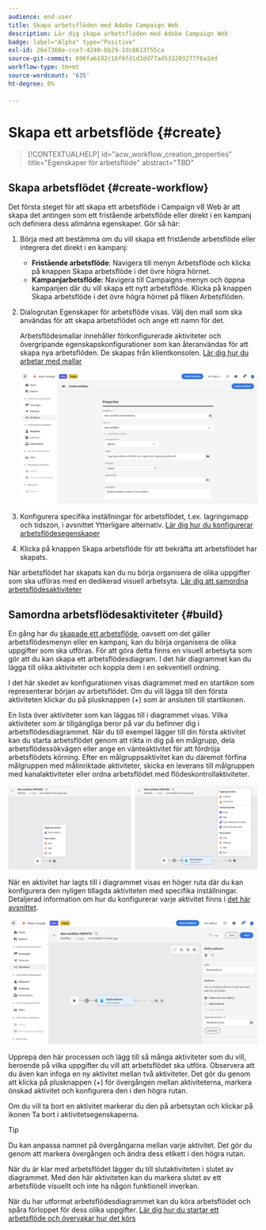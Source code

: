 ```yaml
---
audience: end-user
title: Skapa arbetsflöden med Adobe Campaign Web
description: Lär dig skapa arbetsflöden med Adobe Campaign Web
badge: label="Alpha" type="Positive"
exl-id: 26e7360e-cce7-4240-bb29-1dc8613f55ca
source-git-commit: 696fa6192c16f8fd1d2dd77ad533203277f8a2dd
workflow-type: tm+mt
source-wordcount: '635'
ht-degree: 0%

---
```



# Skapa ett arbetsflöde {#create}

>[!CONTEXTUALHELP]
>id="acw_workflow_creation_properties"
>title="Egenskaper för arbetsflöde"
>abstract="TBD"

## Skapa arbetsflödet {#create-workflow}

Det första steget för att skapa ett arbetsflöde i Campaign v8 Web är att skapa det antingen som ett fristående arbetsflöde eller direkt i en kampanj och definiera dess allmänna egenskaper. Gör så här:

1. Börja med att bestämma om du vill skapa ett fristående arbetsflöde eller integrera det direkt i en kampanj:

   * **Fristående arbetsflöde**: Navigera till menyn Arbetsflöde och klicka på knappen Skapa arbetsflöde i det övre högra hörnet.
   * **Kampanjarbetsflöde:** Navigera till Campaigns-menyn och öppna kampanjen där du vill skapa ett nytt arbetsflöde. Klicka på knappen Skapa arbetsflöde i det övre högra hörnet på fliken Arbetsflöden.

1. Dialogrutan Egenskaper för arbetsflöde visas. Välj den mall som ska användas för att skapa arbetsflödet och ange ett namn för det.

   Arbetsflödesmallar innehåller förkonfigurerade aktiviteter och övergripande egenskapskonfigurationer som kan återanvändas för att skapa nya arbetsflöden. De skapas från klientkonsolen. [Lär dig hur du arbetar med mallar](https://experienceleague.adobe.com/docs/campaign/automation/workflows/introduction/build-a-workflow.html#workflow-templates)

   ![](assets/workflow-create.png)

1. Konfigurera specifika inställningar för arbetsflödet, t.ex. lagringsmapp och tidszon, i avsnittet Ytterligare alternativ. [Lär dig hur du konfigurerar arbetsflödesegenskaper](workflow-settings.md)

1. Klicka på knappen Skapa arbetsflöde för att bekräfta att arbetsflödet har skapats.

När arbetsflödet har skapats kan du nu börja organisera de olika uppgifter som ska utföras med en dedikerad visuell arbetsyta. [Lär dig att samordna arbetsflödesaktiviteter](#build)

## Samordna arbetsflödesaktiviteter {#build}

En gång har du [skapade ett arbetsflöde](create-workflow.md), oavsett om det gäller arbetsflödesmenyn eller en kampanj, kan du börja organisera de olika uppgifter som ska utföras. För att göra detta finns en visuell arbetsyta som gör att du kan skapa ett arbetsflödesdiagram. I det här diagrammet kan du lägga till olika aktiviteter och koppla dem i en sekventiell ordning.

I det här skedet av konfigurationen visas diagrammet med en startikon som representerar början av arbetsflödet. Om du vill lägga till den första aktiviteten klickar du på plusknappen (+) som är ansluten till startikonen.

En lista över aktiviteter som kan läggas till i diagrammet visas. Vilka aktiviteter som är tillgängliga beror på var du befinner dig i arbetsflödesdiagrammet. När du till exempel lägger till din första aktivitet kan du starta arbetsflödet genom att rikta in dig på en målgrupp, dela arbetsflödessökvägen eller ange en vänteaktivitet för att fördröja arbetsflödets körning. Efter en målgruppsaktivitet kan du däremot förfina målgruppen med målinriktade aktiviteter, skicka en leverans till målgruppen med kanalaktiviteter eller ordna arbetsflödet med flödeskontrollaktiviteter.

![](assets/workflow-start.png)

När en aktivitet har lagts till i diagrammet visas en höger ruta där du kan konfigurera den nyligen tillagda aktiviteten med specifika inställningar. Detaljerad information om hur du konfigurerar varje aktivitet finns i [det här avsnittet](workflow-activities.md).

![](assets/workflow-configure-activities.png)

Upprepa den här processen och lägg till så många aktiviteter som du vill, beroende på vilka uppgifter du vill att arbetsflödet ska utföra. Observera att du även kan infoga en ny aktivitet mellan två aktiviteter. Det gör du genom att klicka på plusknappen (+) för övergången mellan aktiviteterna, markera önskad aktivitet och konfigurera den i den högra rutan.

Om du vill ta bort en aktivitet markerar du den på arbetsytan och klickar på ikonen Ta bort i aktivitetsegenskaperna.

>[!TIP]
>
>Du kan anpassa namnet på övergångarna mellan varje aktivitet. Det gör du genom att markera övergången och ändra dess etikett i den högra rutan.

När du är klar med arbetsflödet lägger du till slutaktiviteten i slutet av diagrammet. Med den här aktiviteten kan du markera slutet av ett arbetsflöde visuellt och inte ha någon funktionell inverkan.

När du har utformat arbetsflödesdiagrammet kan du köra arbetsflödet och spåra förloppet för dess olika uppgifter. [Lär dig hur du startar ett arbetsflöde och övervakar hur det körs](start-monitor-workflows.md)
